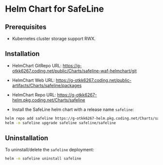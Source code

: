 # Helm Chart for SafeLine

## Prerequisites

- Kubernetes cluster storage support RWX.

## Installation

- HelmChart GitRepo URL:
https://g-otkk6267.coding.net/public/Charts/safeline-waf-helmchart/git

- HelmChart Web URL:
https://g-otkk6267.coding.net/public-artifacts/Charts/safeline/packages

- HelmChart Repo URL:
https://g-otkk6267-helm.pkg.coding.net/Charts/safeline

- Install the SafeLine helm chart with a release name `safeline`:
```bash
helm repo add safeline https://g-otkk6267-helm.pkg.coding.net/Charts/safeline
helm -n safeline upgrade safeline safeline/safeline
```

## Uninstallation

To uninstall/delete the `safeline` deployment:
```bash
helm -n safeline uninstall safeline
```
